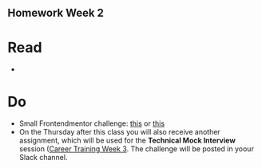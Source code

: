 ## Homework Week 2

# Read
- 

# Do
- Small Frontendmentor challenge: [this](https://www.frontendmentor.io/challenges/advice-generator-app-QdUG-13db) or [this](https://www.frontendmentor.io/challenges/interactive-pricing-component-t0m8PIyY8)
- On the Thursday after this class you will also receive another assignment, which will be used for the **Technical Mock Interview** session ([Career Training Week 3](/week-3/README.md). The challenge will be posted in yoour Slack channel.

